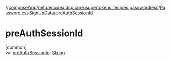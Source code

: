 //[composeApp](../../../index.md)/[net.decodex.dcp.core.supertokens.recipes.passwordless](../index.md)/[PasswordlessSignUpData](index.md)/[preAuthSessionId](pre-auth-session-id.md)

# preAuthSessionId

[common]\
val [preAuthSessionId](pre-auth-session-id.md): [String](https://kotlinlang.org/api/latest/jvm/stdlib/kotlin/-string/index.html)
